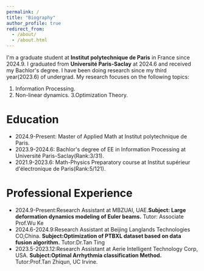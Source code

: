 ```yaml
---
permalink: /
title: "Biography"
author_profile: true
redirect_from: 
  - /about/
  - /about.html
---
```


I'm a graduate student at **Institut polytechnique de Paris** in France since 2024.9. I graduated from **Université Paris-Saclay** at 2024.6 and received my Bachlor's degree. I have been doing research since my third year(2023.6) of undergrad. My research focuses on the following topics:
1. Information Processing.
2. Non-linear dynamics.
3.Optimization Theory.

Education
======
- 2024.9-Present: Master of Applied Math at Institut polytechnique de Paris.
- 2023.9-2024.6: Bachlor's degree of EE in Information Processing at Université Paris-Saclay(Rank:3/31).
- 2021.9-2023.6: Math-Physics Preparatory course at Institut supérieur d'électronique de Paris(Rank:5/121).

Professional Experience
======
- 2024.9-Present:Research Assistant at MBZUAI, UAE.**Subject: Large deformation dynamics modeling of Euler beams.** Tutor: Associate Prof.Wu Ke
- 2024.6-2024.9:Research Assistant at Beijing Langlands Technologies CO,China. **Subject:Optimization of PTBXL dataset based on data fusion algorithm.**  Tutor:Dr.Tan Ting
- 2023.5-2023.12:Research Assistant at Aerie Intelligent Technology Corp, USA. **Subject:Optimal Arrhythmia classification Method.** Tutor:Prof.Tan Zhiqun, UC Irvine.
